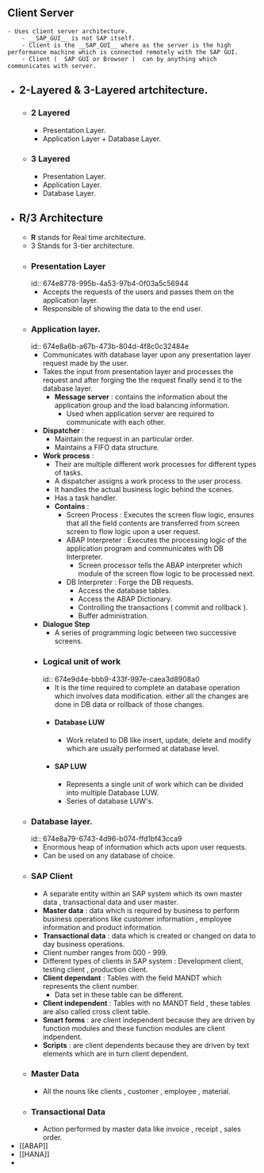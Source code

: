 ## Client Server
	- Uses client server architecture.
		- __SAP_GUI__ is not SAP itself.
		- Client is the __SAP_GUI__ where as the server is the high performance machine which is connected remotely with the SAP GUI.
		- Client (  SAP GUI or Browser )  can by anything which communicates with server.
- ## 2-Layered & 3-Layered artchitecture.
	- ### 2 Layered
		- Presentation Layer.
		- Application Layer + Database Layer.
	- ### 3 Layered
		- Presentation Layer.
		- Application Layer.
		- Database Layer.
- ## R/3 Architecture
	- __R__ stands for Real time architecture.
	- 3 Stands for 3-tier architecture.
	- ### Presentation Layer
	  id:: 674e8778-995b-4a53-97b4-0f03a5c56944
		- Accepts the requests of the users and passes them on the application layer.
		- Responsible of showing the data to the end user.
	- ### Application layer.
	  id:: 674e8a6b-a67b-473b-804d-4f8c0c32484e
		- Communicates with database layer upon any presentation layer request made by the user.
		- Takes the input from presentation layer and processes the request and after forging the the request finally send it to the database layer.
			- __Message server__ : contains the information about the application group and the load balancing information.
				- Used when application server are required to communicate with each other.
		- __Dispatcher__ :
			- Maintain the request in an particular order.
			- Maintains a FIFO data structure.
		- __Work process__ :
			- Their are multiple different work processes for different types of tasks.
			- A dispatcher assigns a work process to the user process.
			- It handles the actual business logic behind the scenes.
			- Has a task handler.
			- __Contains__ :
				- Screen Process : Executes the screen flow logic, ensures that all the field contents are transferred from screen screen to flow logic upon a user request.
				- ABAP Interpreter : Executes the processing logic of the application program and communicates with DB Interpreter.
					- Screen processor tells the ABAP interpreter which module of the screen flow logic to be processed next.
				- DB Interpreter : Forge the DB requests.
					- Access the database tables.
					- Access the ABAP Dictionary.
					- Controlling the transactions ( commit and rollback ).
					- Buffer administration.
		- __Dialogue Step__
			- A series of programming logic between two successive screens.
		- ### Logical unit of work
		  id:: 674e9d4e-bbb9-433f-997e-caea3d8908a0
			- It is the time required to complete an database operation which involves data modification. either all the changes are done in DB data or rollback of those changes.
			- #### Database LUW
				- Work related to DB like insert, update, delete and modify which are usually performed at database level.
			- #### SAP LUW
				- Represents a single unit of work which can be divided into multiple Database LUW.
				- Series of database LUW's.
	- ### Database layer.
	  id:: 674e8a79-6743-4d96-b074-ffd1bf43cca9
		- Enormous heap of information which acts upon user requests.
		- Can be used on any database of choice.
	- ### SAP Client
		- A separate entity within an SAP system which its own master data , transactional data and user master.
		- __Master data__ : data which is required by business to perform business operations like customer information , employee information and product information.
		- __Transactional data__ : data which is created or changed on data to day business operations.
		- Client number ranges from 000 - 999.
		- Different types of clients in SAP system : Development client, testing client , production client.
		- __Client dependant__ : Tables with the field MANDT which represents the client number.
			- Data set in these table can be different.
		- __Client independent__ : Tables with no MANDT field , these tables are also called cross client table.
		- **Smart forms** : are client independent because they are driven by function modules and these function modules are client indpendent.
		- **Scripts** : are client dependents because they are driven by text elements which are in turn client dependent.
	- ### Master Data
		- All the nouns like clients , customer , employee , material.
	- ### Transactional Data
		- Action performed by master data like invoice , receipt , sales order.
- [[ABAP]]
- [[HANA]]
-